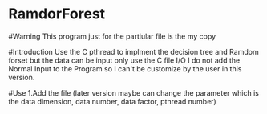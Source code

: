# RamdorForest

#Warning
 This program just for the partiular file is the my copy 

#Introduction
 Use the C pthread to implment the decision tree and Ramdom forset but the data can be input only use the C file I/O
 I do not add the Normal Input to the Program so I can't be customize by the user in this version.
 
#Use
 1.Add the file (later version maybe can change the parameter which is the data dimension, data number, data factor, pthread number)
 
